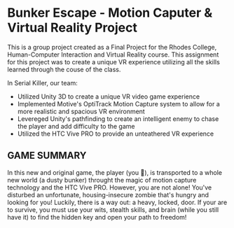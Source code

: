 #  Bunker Escape - Motion Caputer & Virtual Reality Project

This is a group project created as a Final Project for the Rhodes College, 
Human-Computer Interaction and Virtual Reality course. This assignment for this project
was to create a unique VR experience utilizing all the skills learned through the couse of the
class.

In Serial Killer, our team:
- Utilized Unity 3D to create a unique VR video game experience
- Implemented Motive's OptiTrack Motion Capture system to allow for a more realistic and spacious
  VR environment
- Levereged Unity's pathfinding to create an intelligent enemy to chase the player and add
  difficulty to the game
- Utilized the HTC Vive PRO to provide an unteathered VR experience 

  
##  GAME SUMMARY

  In this new and original game, the player (you 🫵), is transported to a whole new world (a dusty bunker)
  throught the magic of motion capture technology and the HTC Vive PRO. However, you are not alone! You've
  disturbed an unfortunate, housing-insecure zombie that's hungry and looking for you! Luckily, there is a way
  out: a heavy, locked, door. If your are to survive, you must use your wits, stealth skills, and brain (while 
  you still have it) to find the hidden key and open your path to freedom! 
